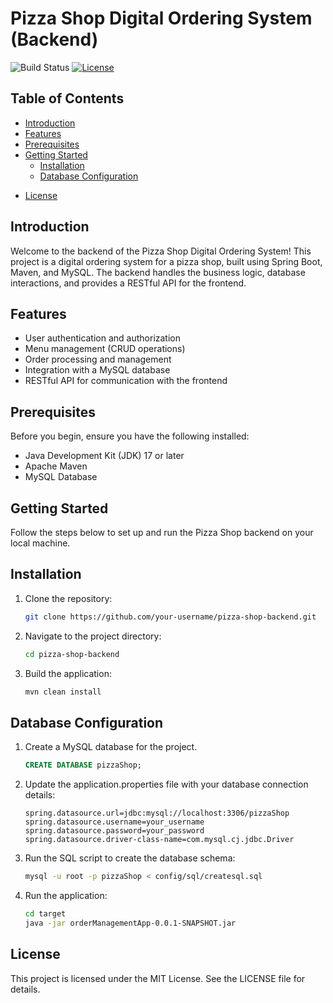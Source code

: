 # Pizza Shop Digital Ordering System (Backend)

![Build Status](https://travis-ci.org/your-username/pizza-shop-backend.svg?branch=main)
[![License](https://img.shields.io/badge/License-MIT-blue.svg)](LICENSE)

## Table of Contents

- [Introduction](#introduction)
- [Features](#features)
- [Prerequisites](#prerequisites)
- [Getting Started](#getting-started)
  - [Installation](#installation)
  - [Database Configuration](#database-configuration)
<!-- - [Usage](#usage)
- [API Endpoints](#api-endpoints)
- [Contributing](#contributing) -->
- [License](#license)
<!-- - [Acknowledgments](#acknowledgments) -->

## Introduction

Welcome to the backend of the Pizza Shop Digital Ordering System! This project is a digital ordering system for a pizza shop, built using Spring Boot, Maven, and MySQL. The backend handles the business logic, database interactions, and provides a RESTful API for the frontend.

## Features

- User authentication and authorization
- Menu management (CRUD operations)
- Order processing and management
- Integration with a MySQL database
- RESTful API for communication with the frontend

## Prerequisites

Before you begin, ensure you have the following installed:

- Java Development Kit (JDK) 17 or later
- Apache Maven
- MySQL Database

## Getting Started

Follow the steps below to set up and run the Pizza Shop backend on your local machine.

## Installation

1. Clone the repository:

   ```bash
   git clone https://github.com/your-username/pizza-shop-backend.git

2. Navigate to the project directory:

    ```bash
    cd pizza-shop-backend

3. Build the application:

    ```bash
    mvn clean install

## Database Configuration

1. Create a MySQL database for the project.

    ```sql
    CREATE DATABASE pizzaShop;

2. Update the application.properties file with your database connection details:

    ```properties
    spring.datasource.url=jdbc:mysql://localhost:3306/pizzaShop
    spring.datasource.username=your_username
    spring.datasource.password=your_password
    spring.datasource.driver-class-name=com.mysql.cj.jdbc.Driver

3. Run the SQL script to create the database schema:

    ```bash
    mysql -u root -p pizzaShop < config/sql/createsql.sql

4. Run the application:

    ```bash
    cd target
    java -jar orderManagementApp-0.0.1-SNAPSHOT.jar

## License
This project is licensed under the MIT License. See the LICENSE file for details.
